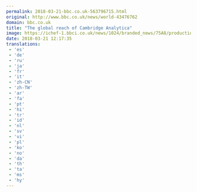 ```yaml
---
permalink: 2018-03-21-bbc.co.uk-563796715.html
original: http://www.bbc.co.uk/news/world-43476762
domain: bbc.co.uk
title: "The global reach of Cambridge Analytica"
image: https://ichef-1.bbci.co.uk/news/1024/branded_news/75A8/production/_100502103_catoppic.jpg
date: 2018-03-21 12:17:35
translations: 
 - 'es'
 - 'de'
 - 'ru'
 - 'ja'
 - 'fr'
 - 'it'
 - 'zh-CN'
 - 'zh-TW'
 - 'ar'
 - 'fa'
 - 'pt'
 - 'hi'
 - 'tr'
 - 'id'
 - 'nl'
 - 'sv'
 - 'vi'
 - 'pl'
 - 'ko'
 - 'no'
 - 'da'
 - 'th'
 - 'ta'
 - 'ms'
 - 'hy'
---
```


